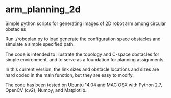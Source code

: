 # arm_planning_2d
Simple python scripts for generating images of 2D robot arm among circular obstacles

Run ./roboplan.py to load generate the configuration space obstacles and simulate a simple specified path.

The code is intended to illustrate the topology and C-space obstacles for simple environment, and to serve as a foundation for planning assignments.

In this current version, the link sizes and obstacle locations and sizes are hard coded in the main function, but they are easy to modify.

The code has been tested on Ubuntu 14.04 and MAC OSX with Python 2.7, OpenCV (cv2), Numpy, and Matplotlib.
